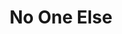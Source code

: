 ---
layout: shop
title: No One Else
description: Dr. Suess Quote
size: 4x6, 8x10, 11x17, 36x48 
type: typography
category: shop
image: paper.jpg
price: $99.99
---